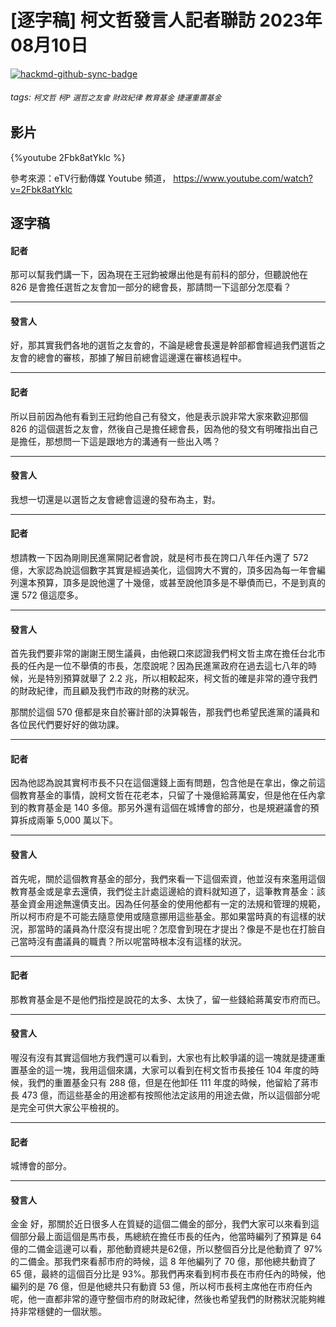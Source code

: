 # [逐字稿] 柯文哲發言人記者聯訪 2023年08月10日

[![hackmd-github-sync-badge](https://hackmd.io/Qmp2VaVTRcqszzHGL2aM2A/badge)](https://hackmd.io/Qmp2VaVTRcqszzHGL2aM2A)


###### tags: `柯文哲` `柯P` `選哲之友會` `財政紀律` `教育基金` `捷運重置基金`

## 影片

{%youtube 2Fbk8atYklc %}

參考來源：eTV行動傳媒 Youtube 頻道， https://www.youtube.com/watch?v=2Fbk8atYklc


## 逐字稿

#### 記者

那可以幫我們講一下，因為現在王冠鈞被爆出他是有前科的部分，但聽說他在 826 是會擔任選哲之友會加一部分的總會長，那請問一下這部分怎麼看？

---

#### 發言人

好，那其實我們各地的選哲之友會的，不論是總會長還是幹部都會經過我們選哲之友會的總會的審核，那據了解目前總會這邊還在審核過程中。

---

#### 記者

所以目前因為他有看到王冠鈞他自己有發文，他是表示說非常大家來歡迎那個 826 的這個選哲之友會，然後自己是擔任總會長，因為他的發文有明確指出自己是擔任，那想問一下這是跟地方的溝通有一些出入嗎？

---

#### 發言人

我想一切還是以選哲之友會總會這邊的發布為主，對。

---

#### 記者

想請教一下因為剛剛民進黨開記者會說，就是柯市長在誇口八年任內還了 572 億，大家認為說這個數字其實是經過美化，這個誇大不實的，頂多因為每一年會編列還本預算，頂多是說他還了十幾億，或甚至說他頂多是不舉債而已，不是到真的還 572 億這麼多。

---

#### 發言人

首先我們要非常的謝謝王閔生議員，由他親口來認證我們柯文哲主席在擔任台北市長的任內是一位不舉債的市長，怎麼說呢？因為民進黨政府在過去這七八年的時候，光是特別預算就舉了 2.2 兆，所以相較起來，柯文哲的確是非常的遵守我們的財政紀律，而且顧及我們市政的財務的狀況。

那關於這個 570 億都是來自於審計部的決算報告，那我們也希望民進黨的議員和各位民代們要好好的做功課。

---

#### 記者

因為他認為說其實柯市長不只在這個還錢上面有問題，包含他是在拿出，像之前這個教育基金的事情，說柯文哲在花老本，只留了十幾億給蔣萬安，但是他在任內拿到的教育基金是 140 多億。那另外還有這個在城博會的部分，也是規避議會的預算拆成兩筆 5,000 萬以下。

---

#### 發言人

首先呢，關於這個教育基金的部分，我們來看一下這個索資，他並沒有來濫用這個教育基金或是拿去還債，我們從主計處這邊給的資料就知道了，這筆教育基金：該基金資金用途無還債支出。因為任何基金的使用他都有一定的法規和管理的規範，所以柯市府是不可能去隨意使用或隨意挪用這些基金。那如果當時真的有這樣的狀況，那當時的議員為什麼沒有提出呢？怎麼會到現在才提出？像是不是也在打臉自己當時沒有盡議員的職責？所以呢當時根本沒有這樣的狀況。

---

#### 記者

那教育基金是不是他們指控是說花的太多、太快了，留一些錢給蔣萬安市府而已。

---

#### 發言人

喔沒有沒有其實這個地方我們還可以看到，大家也有比較爭議的這一塊就是捷運重置基金的這一塊，我用這個來講，大家可以看到在柯文哲市長接任 104 年度的時候，我們的重置基金只有 288 億，但是在他卸任 111 年度的時候，他留給了蔣市長 473 億，而這些基金的用途都有按照他法定該用的用途去做，所以這個部分呢是完全可供大家公平檢視的。

---

#### 記者

城博會的部分。

---

#### 發言人
金金
好，那關於近日很多人在質疑的這個二備金的部分，我們大家可以來看到這個部分最上面這個是馬市長，馬總統在擔任市長的任內，他當時編列了預算是 64 億的二備金這邊可以看，那他動資總共是62億，所以整個百分比是他動資了 97% 的二備金。那我們來看郝市府的時候，這 8 年他編列了 70 億，那他總共動資了 65 億，最終的這個百分比是 93%。那我們再來看到柯市長在市府任內的時候，他編列的是 76 億，但是他總共只有動資 53 億，所以柯市長柯主席他在市府任內呢，他一直都非常的遵守整個市府的財政紀律，然後也希望我們的財務狀況能夠維持非常穩健的一個狀態。